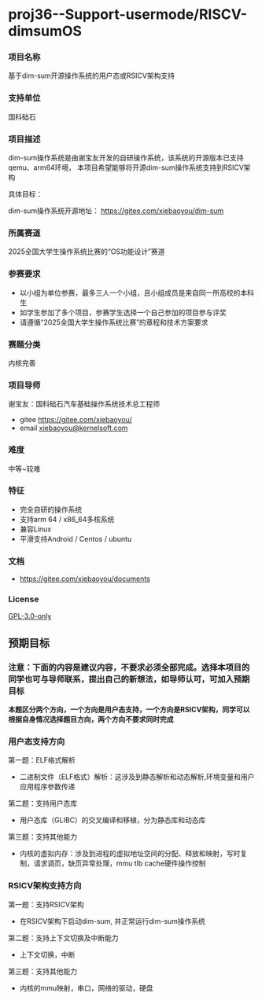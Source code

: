 # proj36--Support-usermode/RISCV-dimsumOS
### 项目名称
基于dim-sum开源操作系统的用户态或RSICV架构支持

### 支持单位
国科础石

### 项目描述

dim-sum操作系统是由谢宝友开发的自研操作系统，该系统的开源版本已支持qemu、arm64环境， 本项目希望能够将开源dim-sum操作系统支持到RSICV架构

具体目标：

dim-sum操作系统开源地址： https://gitee.com/xiebaoyou/dim-sum

### 所属赛道

2025全国大学生操作系统比赛的“OS功能设计”赛道

### 参赛要求

- 以小组为单位参赛，最多三人一个小组，且小组成员是来自同一所高校的本科生
- 如学生参加了多个项目，参赛学生选择一个自己参加的项目参与评奖
- 请遵循“2025全国大学生操作系统比赛”的章程和技术方案要求

### 赛题分类

内核完善

### 项目导师

谢宝友：国科础石汽车基础操作系统技术总工程师

- gitee https://gitee.com/xiebaoyou/
- email xiebaoyou@kernelsoft.com



### 难度

中等~较难

### 特征

- 完全自研的操作系统
- 支持arm 64 / x86_64多核系统
- 兼容Linux
- 平滑支持Android / Centos / ubuntu



### 文档

- https://gitee.com/xiebaoyou/documents

### License

[GPL-3.0-only](https://opensource.org/licenses/GPL-3.0)



## 预期目标

### 注意：下面的内容是建议内容，不要求必须全部完成。选择本项目的同学也可与导师联系，提出自己的新想法，如导师认可，可加入预期目标

**本题区分两个方向，一个方向是用户态支持，一个方向是RSICV架构，同学可以根据自身情况选择题目方向，两个方向不要求同时完成**

### 用户态支持方向
第一题：ELF格式解析
- 二进制文件（ELF格式）解析：这涉及到静态解析和动态解析,环境变量和用户应用程序参数传递

第二题：支持用户态库
- 用户态库（GLIBC）的交叉编译和移植，分为静态库和动态库

第三题：支持其他能力
- 内核的虚拟内存：涉及到进程的虚拟地址空间的分配、释放和映射，写时复制，请求调页，缺页异常处理，mmu tlb cache硬件操作控制

### RSICV架构支持方向
第一题：支持RSICV架构
- 在RSICV架构下启动dim-sum, 并正常运行dim-sum操作系统

第二题：支持上下文切换及中断能力
- 上下文切换，中断

第三题：支持其他能力
- 内核的mmu映射，串口，网络的驱动，硬盘
